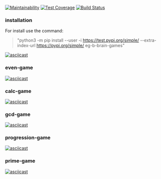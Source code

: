 [![Maintainability](https://api.codeclimate.com/v1/badges/1c0b539e21c47aae12cc/maintainability)](https://codeclimate.com/github/eg-b/python-project-lvl1/maintainability)
[![Test Coverage](https://api.codeclimate.com/v1/badges/a99a88d28ad37a79dbf6/test_coverage)](https://codeclimate.com/github/codeclimate/codeclimate/test_coverage)
[![Build Status](https://travis-ci.org/eg-b/python-project-lvl1.svg?branch=master)](https://travis-ci.org/eg-b/python-project-lvl1)

### installation

For install use the command: 
> "python3 -m pip install --user -i https://test.pypi.org/simple/ --extra-index-url https://pypi.org/simple/ eg-b-brain-games"

[![asciicast](https://asciinema.org/a/NYyXjodMTAEXj72iIZguqG9zM.svg)](https://asciinema.org/a/NYyXjodMTAEXj72iIZguqG9zM)


### even-game

[![asciicast](https://asciinema.org/a/wjOlCqBJGDIwFUqPy48W8QyG6.svg)](https://asciinema.org/a/wjOlCqBJGDIwFUqPy48W8QyG6)

### calc-game

[![asciicast](https://asciinema.org/a/9kwNPfEJaZ1FtW9ZynnubTtKV.svg)](https://asciinema.org/a/9kwNPfEJaZ1FtW9ZynnubTtKV)


### gcd-game

[![asciicast](https://asciinema.org/a/8uyilkkGF1Ywt2ZPR8VZZjmGt.svg)](https://asciinema.org/a/8uyilkkGF1Ywt2ZPR8VZZjmGt)


### progression-game

[![asciicast](https://asciinema.org/a/bUSYLHPsWzRSE2bFNrvbjDzDz.svg)](https://asciinema.org/a/bUSYLHPsWzRSE2bFNrvbjDzDz)


### prime-game

[![asciicast](https://asciinema.org/a/tedJeka0NFM8c5k3OKLun64QZ.svg)](https://asciinema.org/a/tedJeka0NFM8c5k3OKLun64QZ)

